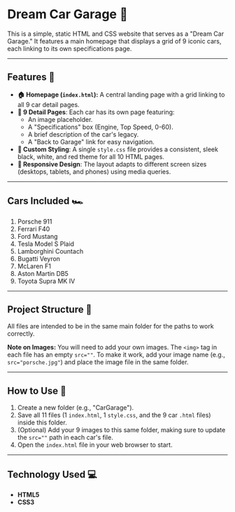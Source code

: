 # Dream Car Garage 🚗

This is a simple, static HTML and CSS website that serves as a "Dream Car Garage." It features a main homepage that displays a grid of 9 iconic cars, each linking to its own specifications page.

---

## Features 🏁

* **🏠 Homepage (`index.html`):** A central landing page with a grid linking to all 9 car detail pages.
* **📖 9 Detail Pages**: Each car has its own page featuring:
    * An image placeholder.
    * A "Specifications" box (Engine, Top Speed, 0-60).
    * A brief description of the car's legacy.
    * A "Back to Garage" link for easy navigation.
* **🎨 Custom Styling**: A single `style.css` file provides a consistent, sleek black, white, and red theme for all 10 HTML pages.
* **📱 Responsive Design**: The layout adapts to different screen sizes (desktops, tablets, and phones) using media queries.

---

## Cars Included 🏎️

1.  Porsche 911
2.  Ferrari F40
3.  Ford Mustang
4.  Tesla Model S Plaid
5.  Lamborghini Countach
6.  Bugatti Veyron
7.  McLaren F1
8.  Aston Martin DB5
9.  Toyota Supra MK IV

---

## Project Structure 📁

All files are intended to be in the same main folder for the paths to work correctly.




**Note on Images:** You will need to add your own images. The `<img>` tag in each file has an empty `src=""`. To make it work, add your image name (e.g., `src="porsche.jpg"`) and place the image file in the same folder.

---

## How to Use 🚀

1.  Create a new folder (e.g., "CarGarage").
2.  Save all 11 files (1 `index.html`, 1 `style.css`, and the 9 car `.html` files) inside this folder.
3.  (Optional) Add your 9 images to this same folder, making sure to update the `src=""` path in each car's file.
4.  Open the `index.html` file in your web browser to start.

---

## Technology Used 💻

* **HTML5**
* **CSS3**
